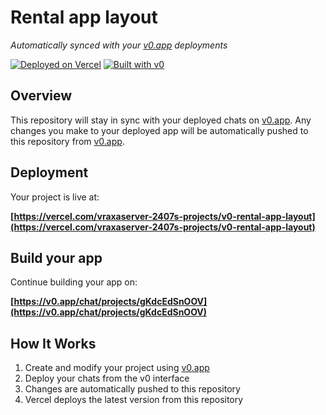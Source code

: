 # Rental app layout

*Automatically synced with your [v0.app](https://v0.app) deployments*

[![Deployed on Vercel](https://img.shields.io/badge/Deployed%20on-Vercel-black?style=for-the-badge&logo=vercel)](https://vercel.com/vraxaserver-2407s-projects/v0-rental-app-layout)
[![Built with v0](https://img.shields.io/badge/Built%20with-v0.app-black?style=for-the-badge)](https://v0.app/chat/projects/gKdcEdSnOOV)

## Overview

This repository will stay in sync with your deployed chats on [v0.app](https://v0.app).
Any changes you make to your deployed app will be automatically pushed to this repository from [v0.app](https://v0.app).

## Deployment

Your project is live at:

**[https://vercel.com/vraxaserver-2407s-projects/v0-rental-app-layout](https://vercel.com/vraxaserver-2407s-projects/v0-rental-app-layout)**

## Build your app

Continue building your app on:

**[https://v0.app/chat/projects/gKdcEdSnOOV](https://v0.app/chat/projects/gKdcEdSnOOV)**

## How It Works

1. Create and modify your project using [v0.app](https://v0.app)
2. Deploy your chats from the v0 interface
3. Changes are automatically pushed to this repository
4. Vercel deploys the latest version from this repository